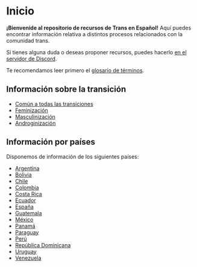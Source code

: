 # Inicio

**¡Bienvenide al repositorio de recursos de Trans en Español!** Aquí puedes encontrar información relativa a distintos procesos relacionados con la comunidad trans.

Si tienes alguna duda o deseas proponer recursos, puedes hacerlo [en el servidor de Discord](https://servidor.transespdiscord.net).

Te recomendamos leer primero el [glosario de términos](glosario.md).

## Información sobre la transición

* [Común a todas las transiciones](transicion/informacion-comun.md)
* [Feminización](transicion/feminizacion/feminizacion.md)
* [Masculinización](transicion/masculinizacion/masculinizacion.md)
* [Androginización](transicion/androginizacion/androginizacion.md)


## Información por países

Disponemos de información de los siguientes países:

* [Argentina](paises/argentina/argentina.md)
* [Bolivia](paises/bolivia/bolivia.md)
* [Chile](paises/chile/chile.md)
* [Colombia](paises/colombia/colombia.md)
* [Costa Rica](paises/costa-rica/costa-rica.md)
* [Ecuador](paises/ecuador/ecuador.md)
* [España](paises/espana/espana.md)
* [Guatemala](paises/guatemala/guatemala.md)
* [México](paises/mexico/mexico.md)
* [Panamá](paises/panama/panama.md)
* [Paraguay](paises/paraguay/paraguay.md)
* [Perú](paises/peru/peru.md)
* [República Dominicana](paises/republica-dominicana/republica-dominicana.md)
* [Uruguay](paises/uruguay/uruguay.md)
* [Venezuela](paises/venezuela/venezuela.md)
